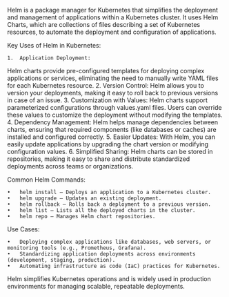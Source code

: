Helm is a package manager for Kubernetes 
that simplifies the deployment and management of applications within a Kubernetes cluster. 
It uses Helm Charts, which are collections of files describing a set of Kubernetes resources, to automate the deployment and configuration of applications.

Key Uses of Helm in Kubernetes:

	1.	Application Deployment:
Helm charts provide pre-configured templates for deploying complex applications or services, eliminating the need to manually write YAML files for each Kubernetes resource.
	2.	Version Control:
Helm allows you to version your deployments, making it easy to roll back to previous versions in case of an issue.
	3.	Customization with Values:
Helm charts support parameterized configurations through values.yaml files. Users can override these values to customize the deployment without modifying the templates.
	4.	Dependency Management:
Helm helps manage dependencies between charts, ensuring that required components (like databases or caches) are installed and configured correctly.
	5.	Easier Updates:
With Helm, you can easily update applications by upgrading the chart version or modifying configuration values.
	6.	Simplified Sharing:
Helm charts can be stored in repositories, making it easy to share and distribute standardized deployments across teams or organizations.

Common Helm Commands:

	•	helm install — Deploys an application to a Kubernetes cluster.
	•	helm upgrade — Updates an existing deployment.
	•	helm rollback — Rolls back a deployment to a previous version.
	•	helm list — Lists all the deployed charts in the cluster.
	•	helm repo — Manages Helm chart repositories.

Use Cases:

	•	Deploying complex applications like databases, web servers, or monitoring tools (e.g., Prometheus, Grafana).
	•	Standardizing application deployments across environments (development, staging, production).
	•	Automating infrastructure as code (IaC) practices for Kubernetes.

Helm simplifies Kubernetes operations and is widely used in production environments for managing scalable, repeatable deployments.
